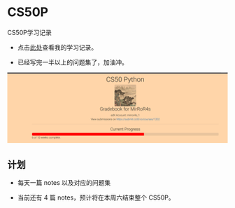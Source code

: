 # CS50P

CS50P学习记录

- 点击[此处](https://cs50.me/cs50p)查看我的学习记录。

- 已经写完一半以上的问题集了，加油冲。

![Alt text](image.png)

## 计划

- 每天一篇 notes 以及对应的问题集

- 当前还有 4 篇 notes，预计将在本周六结束整个 CS50P。

